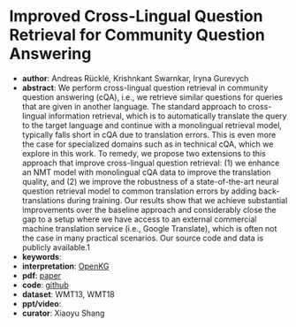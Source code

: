 #  Improved Cross-Lingual Question Retrieval for Community Question Answering  
- **author**: Andreas Rücklé, Krishnkant Swarnkar, Iryna Gurevych  
- **abstract**: We perform cross-lingual question retrieval in community question answering (cQA), i.e., we retrieve similar questions for queries that are given in another language. The standard approach to cross-lingual information retrieval, which is to automatically translate the query to the target language and continue with a monolingual retrieval model, typically falls short in cQA due to translation errors. This is even more the case for specialized domains such as in technical cQA, which we explore in this work. To remedy, we propose two extensions to this approach that improve cross-lingual question retrieval: (1) we enhance an NMT model with monolingual cQA data to improve the translation quality, and (2) we improve the robustness of a state-of-the-art neural question retrieval model to common translation errors by adding back-translations during training. Our results show that we achieve substantial improvements over the baseline approach and considerably close the gap to a setup where we have access to an external commercial machine translation service (i.e., Google Translate), which is often not the case in many practical scenarios. Our source code and data is publicly available.1
- **keywords**: 
- **interpretation**: [OpenKG](https://mp.weixin.qq.com/s/76Y1gIwUm--Z0ZrooKLJpg)
- **pdf**: [paper](https://dl.acm.org/doi/10.1145/3308558.3313502)
- **code**: [github](https://github.com/UKPLab/www19-xling-question-retrieval)
- **dataset**: WMT13, WMT18
- **ppt/video**:
- **curator**: Xiaoyu Shang 
